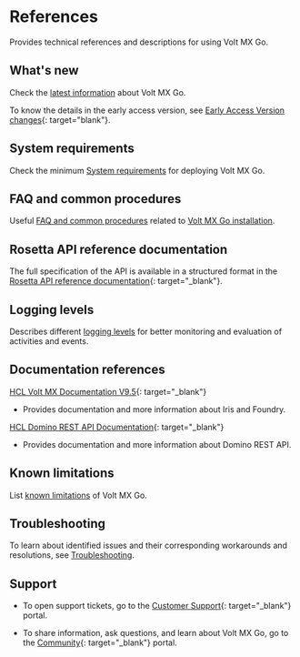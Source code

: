 # References

Provides technical references and descriptions for using Volt MX Go.

## What's new

Check the [latest information](whatisnew.md) about Volt MX Go.

To know the details in the early access version, see [Early Access Version changes](earlyaccesschanges.md){: target="blank"}.

## System requirements

Check the minimum [System requirements](../tutorials/sysreq.md) for deploying Volt MX Go.

<!--## Compatibility matrix

Check [version compatibility](compatibilitymatrix.md) between Volt MX Go and Domino REST API.-->
## FAQ and common procedures

Useful [FAQ and common procedures](kubecheatsheet.md) related to [Volt MX Go installation](../tutorials/installation.md).

## Rosetta API reference documentation

The full specification of the API is available in a structured format in the [Rosetta API reference documentation](../javadoc/index.html){: target="_blank"}.

## Logging levels

Describes different [logging levels](reflogginglevels.md) for better monitoring and evaluation of activities and events.

## Documentation references

[HCL Volt MX Documentation V9.5](https://opensource.hcltechsw.com/volt-mx-docs/95/docs/documentation/index.html){: target="_blank"}

- Provides documentation and more information about Iris and Foundry.

[HCL Domino REST API Documentation](https://opensource.hcltechsw.com/Domino-rest-api/index.html){: target="_blank"}

- Provides documentation and more information about Domino REST API. 

## Known limitations

List [known limitations](knownlimitation.md) of Volt MX Go.

## Troubleshooting

To learn about identified issues and their corresponding workarounds and resolutions, see [Troubleshooting](troubleshoot.md).
## Support 

- To open support tickets, go to the [Customer Support](https://support.hcltechsw.com/csm){: target="_blank"} portal.  

- To share information, ask questions, and learn about Volt MX Go, go to the [Community](https://support.hcltechsw.com/community?id=community_forum&sys_id=2a45adef1bc4fd14a67e9759bc4bcb3d){: target="_blank"} portal.

<!--## Widgets

- [SummernoteEditor widget](summernotewidget.md)-->